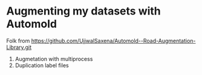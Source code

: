 # Augmenting my datasets with Automold

Folk from <https://github.com/UjjwalSaxena/Automold--Road-Augmentation-Library.git>

1. Augmetation with multiprocess
2. Duplication label files
